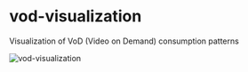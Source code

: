 # vod-visualization
Visualization of VoD (Video on Demand) consumption patterns

![vod-visualization](/composite.png)
